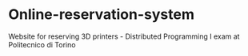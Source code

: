 # Online-reservation-system
Website for reserving 3D printers - Distributed Programming I exam at Politecnico di Torino
